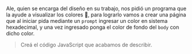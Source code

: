 Ale, quien se encarga del diseño en su trabajo, nos pidió un programa que la ayude a visualizar los colores :art:, para lograrlo vamos a crear una página que al iniciar pida mediante un `prompt` ingresar un color en sistema hexadecimal, y una vez ingresado ponga el color de fondo del `body` con dicho color.

> Creá el código JavaScript que acabamos de describir.